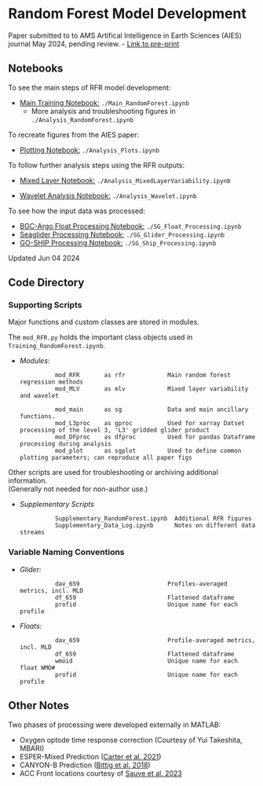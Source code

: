 # Random Forest Model Development

Paper submitted to to AMS Artifical Intelligence in Earth Sciences (AIES) journal May 2024, pending review. - [Link to pre-print](https://doi.org/10.22541/essoar.171707849.91867565/v1)


## Notebooks

To see the main steps of RFR model development:

- [Main Training Notebook:](./Main_RandomForest.ipynb) `./Main_RandomForest.ipynb`
    - More analysis and troubleshooting figures in `./Analysis_RandomForest.ipynb`


To recreate figures from the AIES paper:

- [Plotting Notebook:](./Analysis_Plots.ipynb) `./Analysis_Plots.ipynb`


To follow further analysis steps using the RFR outputs:

- [Mixed Layer Notebook:](./Analysis_MixedLayerVariability.ipynb) `./Analysis_MixedLayerVariability.ipynb`

- [Wavelet Analysis Notebook:](./Analysis_Wavelet.ipynb) `./Analysis_Wavelet.ipynb`


To see how the input data was processed:

- [BGC-Argo Float Processing Notebook:](./SG_Float_Processing.ipynb) `./SG_Float_Processing.ipynb`
- [Seaglider Processing Notebook:](./SG_Glider_Processing.ipynb) `./SG_Glider_Processing.ipynb`
- [GO-SHIP Processing Notebook:](./SG_Ship_Processing.ipynb) `./SG_Ship_Processing.ipynb`


Updated Jun 04 2024

## Code Directory


### Supporting Scripts

Major functions and custom classes are stored in modules. 

The `mod_RFR.py` holds the important class objects used in `Training_RandomForest.ipynb`. 


- *Modules*: 

                mod_RFR       as rfr            Main random forest regression methods
                mod_MLV       as mlv            Mixed layer variability and wavelet
                
                mod_main      as sg             Data and main ancillary functions.
                mod_L3proc    as gproc          Used for xarray Datset processing of the level 3, 'L3' gridded glider product
                mod_DFproc    as dfproc         Used for pandas Dataframe processing during analysis
                mod_plot      as sgplot         Used to define common plotting parameters; can reproduce all paper figs



Other scripts are used for troubleshooting or archiving additional information. \
(Generally not needed for non-author use.)

- *Supplementary Scripts*

				
				Supplementary_RandomForest.ipynb  Additional RFR figures
                Supplementary_Data_Log.ipynb 	  Notes on different data streams 




### Variable Naming Conventions

- *Glider:*    

                dav_659                         Profiles-averaged metrics, incl. MLD
                df_659                          Flattened dataframe
                profid                          Unique name for each profile

- *Floats:*    

                dav_659                         Profile-averaged metrics, incl. MLD
                df_659                          Flattened dataframe
                wmoid                           Unique name for each float WMO#
                profid                          Unique name for each profile


## Other Notes

Two phases of processing were developed externally in MATLAB: 

- Oxygen optode time response correction (Courtesy of Yui Takeshita, MBARI)
- ESPER-Mixed Prediction ([Carter et al. 2021](https://doi-org.offcampus.lib.washington.edu/10.1002/lom3.10461))
- CANYON-B Prediction ([Bittig et al. 2018](https://doi.org/10.3389/fmars.2018.00328))
- ACC Front locations courtesy of [Sauve et al. 2023](https://doi.org/10.1029/2023JC019815)